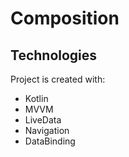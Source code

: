 # Composition

## Technologies
Project is created with:
* Kotlin
* MVVM
* LiveData
* Navigation
* DataBinding

